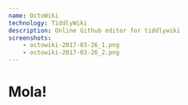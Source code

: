 ```yaml
---
name: OctoWiki
technology: TiddlyWiki
description: Online Github editor for tiddlywiki
screenshots:
    - octowiki-2017-03-26_1.png
    - octowiki-2017-03-26_2.png
---
```


# Mola!

